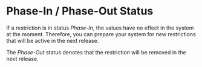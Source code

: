 <!-- copyc340e07241b048d0970a0d7d1b26bc3c -->

# Phase-In / Phase-Out Status

If a restriction is in status *Phase-In*, the values have no effect in the system at the moment. Therefore, you can prepare your system for new restrictions that will be active in the next release.

The *Phase-Out* status denotes that the restriction will be removed in the next release.

